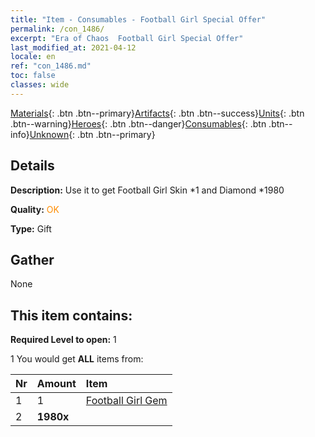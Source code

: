 ```yaml
---
title: "Item - Consumables - Football Girl Special Offer"
permalink: /con_1486/
excerpt: "Era of Chaos  Football Girl Special Offer"
last_modified_at: 2021-04-12
locale: en
ref: "con_1486.md"
toc: false
classes: wide
---
```

 [Materials](/){: .btn .btn--primary}[Artifacts](/Artifacts/){: .btn .btn--success}[Units](/Units/){: .btn .btn--warning}[Heroes](/Heroes/){: .btn .btn--danger}[Consumables](/Consumables/){: .btn .btn--info}[Unknown](/Unknown/){: .btn .btn--primary}

## Details
 **Description:** Use it to get Football Girl Skin *1 and Diamond *1980

 **Quality:** <span style="color: #FF8C00">OK</span>

 **Type:** Gift

## Gather

  None

## This item contains:

 **Required Level to open:** 1

 1 You would get **ALL** items  from:

  | Nr | Amount |     Item    |
  |:---|:-------|:------------|
  | 1 | 1 | [Football Girl Gem](/Items/con_1046/) | 
  | 2 |  **1980x** | <i class="fas fa-gem"/> |  | 
